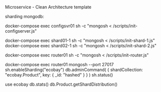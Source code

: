 Microservice - Clean Architecture template

sharding mongodb:

docker-compose exec configsvr01 sh -c "mongosh < /scripts/init-configserver.js"

docker-compose exec shard01-1 sh -c "mongosh < /scripts/init-shard-1.js"
docker-compose exec shard02-1 sh -c "mongosh < /scripts/init-shard-2.js"

docker-compose exec router01 sh -c "mongosh < /scripts/init-router.js"


docker-compose exec router01 mongosh --port 27017
sh.enableSharding("ecobay")
db.adminCommand( { shardCollection: "ecobay.Product", key: { _id: "hashed" } } )
sh.status()

use ecobay
db.stats()
db.Product.getShardDistribution()